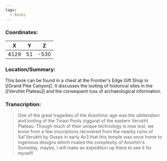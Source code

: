 ```yaml
---
tags:
  - Books
---
```


### Coordinates:
| **X** | **Y**| **Z** |
|:-----:|:----:|:-----:|
|4129  |51   |-530  |

### Location/Summary:
This book can be found in a chest at the Frontier's Edge Gift Shop in [[Grand Pike Canyon]]. It discusses the looting of historical sites in the [[Veruhkt Plateau]] and the consequent loss of archaeological information.

### Transcription:
> One of the great tragedies of the Avsohmic age was the obliteration and looting of the Tinaxi Pools ziggurat of the eastern Verukht Plateau. Though much of their unique technology is now lost, we know from a few inscriptions recovered from the nearby ruins of Sal'Verukht by Dusps in early Av3 that this temple was once home to ingenious designs which rivaled the complexity of Avsohm's. Someday, maybe, I will make an expedition up there to see it for myself!

